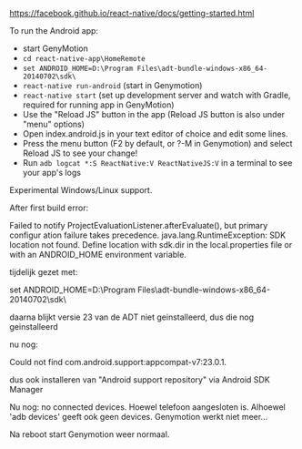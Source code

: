 https://facebook.github.io/react-native/docs/getting-started.html

To run the Android app:

* start GenyMotion
* ```cd react-native-app\HomeRemote```
* ```set ANDROID_HOME=D:\Program Files\adt-bundle-windows-x86_64-20140702\sdk\``` 
* ```react-native run-android``` (start in Genymotion)
* ```react-native start``` (set up development server and watch with Gradle, required for running app in GenyMotion)
* Use the "Reload JS" button in the app (Reload JS button is also under "menu" options)
* Open index.android.js in your text editor of choice and edit some lines.
* Press the menu button (F2 by default, or ?-M in Genymotion) and select Reload JS to see your change!
* Run ```adb logcat *:S ReactNative:V ReactNativeJS:V``` in a terminal to see your app's logs


Experimental Windows/Linux support.

After first build error:

Failed to notify ProjectEvaluationListener.afterEvaluate(), but primary configur
ation failure takes precedence.
java.lang.RuntimeException: SDK location not found. Define location with sdk.dir
 in the local.properties file or with an ANDROID_HOME environment variable.

tijdelijk gezet met:

set ANDROID_HOME=D:\Program Files\adt-bundle-windows-x86_64-20140702\sdk\

daarna blijkt versie 23 van de ADT niet geinstalleerd, dus die nog geinstalleerd

nu nog:

Could not find com.android.support:appcompat-v7:23.0.1.

dus ook installeren van "Android support repository" via Android SDK Manager

Nu nog: no connected devices. Hoewel telefoon aangesloten is. Alhoewel 'adb devices' geeft ook geen devices. Genymotion werkt niet meer...

Na reboot start Genymotion weer normaal.

